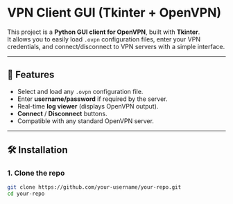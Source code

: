 # VPN Client GUI (Tkinter + OpenVPN)

This project is a **Python GUI client for OpenVPN**, built with **Tkinter**.  
It allows you to easily load `.ovpn` configuration files,
enter your VPN credentials, and connect/disconnect to VPN servers with a simple interface.

---

## 🚀 Features
- Select and load any `.ovpn` configuration file.
- Enter **username/password** if required by the server.
- Real-time **log viewer** (displays OpenVPN output).
- **Connect** / **Disconnect** buttons.
- Compatible with any standard OpenVPN server.

---

## 🛠️ Installation

### 1. Clone the repo
```bash
git clone https://github.com/your-username/your-repo.git
cd your-repo

